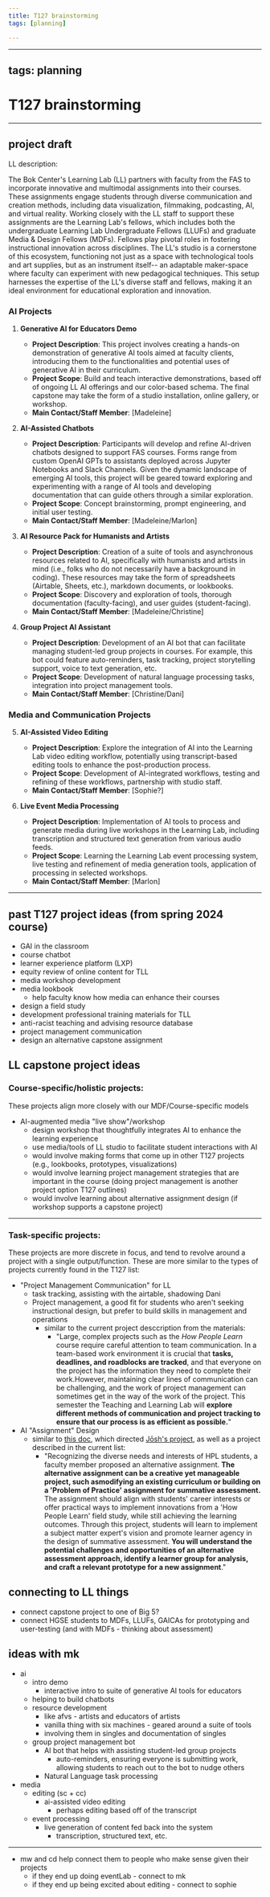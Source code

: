 ```yaml
---
title: T127 brainstorming
tags: [planning]

---
```


---
tags: planning
---

# T127 brainstorming

--- 
## project draft 


LL description: 

The Bok Center's Learning Lab (LL) partners with faculty from the FAS to incorporate innovative and multimodal assignments into their courses. These assignments engage students through diverse communication and creation methods, including data visualization, filmmaking, podcasting, AI, and virtual reality. Working closely with the LL staff to support these assignments are the Learning Lab's fellows, which includes both the undergraduate Learning Lab Undergraduate Fellows (LLUFs) and graduate Media & Design Fellows (MDFs). Fellows play pivotal roles in fostering instructional innovation across disciplines. The LL's studio is a cornerstone of this ecosystem, functioning not just as a space with technological tools and art supplies, but as an instrument itself-- an adaptable maker-space where faculty can experiment with new pedagogical techniques. This setup harnesses the expertise of the LL's diverse staff and fellows, making it an ideal environment for educational exploration and innovation.

### AI Projects

1. **Generative AI for Educators Demo**
   - **Project Description**: This project involves creating a hands-on demonstration of generative AI tools aimed at faculty clients, introducing them to the functionalities and potential uses of generative AI in their curriculum. 
   - **Project Scope**: Build and teach interactive demonstrations, based off of ongoing LL AI offerings and our color-based schema. The final capstone may take the form of a studio installation, online gallery, or workshop.
   - **Main Contact/Staff Member**: [Madeleine]

2. **AI-Assisted Chatbots**
   - **Project Description**: Participants will develop and refine AI-driven chatbots designed to support FAS courses. Forms range from custom OpenAI GPTs to assistants deployed across Jupyter Notebooks and Slack Channels. Given the dynamic landscape of emerging AI tools, this project will be geared toward exploring and experimenting with a range of AI tools and developing documentation that can guide others through a similar exploration.
   - **Project Scope**: Concept brainstorming, prompt engineering, and initial user testing.
   - **Main Contact/Staff Member**: [Madeleine/Marlon]

3. **AI Resource Pack for Humanists and Artists**
   - **Project Description**: Creation of a suite of tools and asynchronous resources related to AI, specifically with humanists and artists in mind (i.e., folks who do not necessarily have a background in coding). These resources may take the form of spreadsheets (Airtable, Sheets, etc.), markdown documents, or lookbooks. 
   - **Project Scope**: Discovery and exploration of tools, thorough documentation (faculty-facing), and user guides (student-facing).
   - **Main Contact/Staff Member**: [Madeleine/Christine]

4. **Group Project AI Assistant**
   - **Project Description**: Development of an AI bot that can facilitate managing student-led group projects in courses. For example, this bot could feature auto-reminders, task tracking, project storytelling support, voice to text generation, etc.
   - **Project Scope**: Development of natural language processing tasks, integration into project management tools.
   - **Main Contact/Staff Member**: [Christine/Dani]

### Media and Communication Projects

5. **AI-Assisted Video Editing**
   - **Project Description**: Explore the integration of AI into the Learning Lab video editing workflow, potentially using transcript-based editing tools to enhance the post-production process.
   - **Project Scope**: Development of AI-integrated workflows, testing and refining of these workflows, partnership with studio staff.
   - **Main Contact/Staff Member**: [Sophie?]

6. **Live Event Media Processing**
   - **Project Description**: Implementation of AI tools to process and generate media during live workshops in the Learning Lab, including transcription and structured text generation from various audio feeds.
   - **Project Scope**: Learning the Learning Lab event processing system, live testing and refinement of media generation tools, application of processing in selected workshops. 
   - **Main Contact/Staff Member**: [Marlon]

---



## past T127 project ideas (from spring 2024 course)
* GAI in the classroom
* course chatbot
* learner experience platform (LXP)
* equity review of online content for TLL
* media workshop development
* media lookbook 
    * help faculty know how media can enhance their courses
* design a field study
* development professional training materials for TLL
* anti-racist teaching and advising resource database
* project management communication
* design an alternative capstone assignment

## LL capstone project ideas

### Course-specific/holistic projects: 

These projects align more closely with our MDF/Course-specific models

* AI-augmented media "live show"/workshop
    * design workshop that thoughtfully integrates AI to enhance the learning experience
    * use media/tools of LL studio to facilitate student interactions with AI
    * would involve making forms that come up in other T127 projects (e.g., lookbooks, prototypes, visualizations)
    * would involve learning project management strategies that are important in the course (doing project management is another project option T127 outlines)
    * would involve learning about alternative assignment design (if workshop supports a capstone project)

--- 
### Task-specific projects: 

These projects are more discrete in focus, and tend to revolve around a project with a single output/function. These are more similar to the types of projects currently found in the T127 list:

* "Project Management Communication" for LL 
    * task tracking, assisting with the airtable, shadowing Dani 
    * Project management, a good fit for students who aren't seeking instructional design, but prefer to build skills in management and operations
        * similar to the current project desccription from the materials: 
            * "Large, complex projects such as the *How People Learn* course require careful attention to team communication. In a team-based work environment it is crucial that **tasks, deadlines, and roadblocks are tracked**, and that everyone on the project has the information they need to complete their work.However, maintaining clear lines of communication can be challenging, and the work of project management can sometimes get in the way of the work of the project. This semester the Teaching and Learning Lab will **explore different methods of communication and project tracking to ensure that our process is as efficient as possible.**"
* AI "Assignment" Design 
    * similar to [this doc](https://hackmd.io/@ll-23-24/r1lSNsxCa), which directed [Jōsh's project](https://hackmd.io/@ll-23-24/rkb6gwJkC/%2FDA1U2pI6S4-mpFL8fDQdwQ), as well as a project described in the current list: 
        * "Recognizing the diverse needs and interests of HPL students, a faculty member proposed an alternative assignment. **The alternative assignment can be a creative yet manageable project, such asmodifying an existing curriculum or building on a 'Problem of Practice' assignment for  summative assessment.** The assignment should align with students' career interests or offer practical ways to implement innovations from a 'How People Learn' field study, while still achieving the learning outcomes. Through this project, students will learn to implement a subject matter expert's vision and promote learner agency in the design of summative assessment. **You will understand the potential challenges and opportunities of an alternative assessment approach, identify a learner group for analysis, and craft a relevant prototype for a new assignment**."

## connecting to LL things
* connect capstone project to one of Big 5?
* connect HGSE students to MDFs, LLUFs, GAICAs for prototyping and user-testing (and with MDFs - thinking about assessment)

## ideas with mk
* ai 
    * intro demo
        * interactive intro to suite of generative AI tools for educators
    * helping to build chatbots
    * resource development 
        * like afvs - artists and educators of artists
        * vanilla thing with six machines - geared around a suite of tools
        * involving them in singles and documentation of singles
    * group project management bot 
        * AI bot that helps with assisting student-led group projects 
            * auto-reminders, ensuring everyone is submitting work, allowing students to reach out to the bot to nudge others
        * Natural Language task processing 
* media 
    * editing (sc + cc)
        * ai-assisted video editing
            * perhaps editing based off of the transcript
    * event processing
        * live generation of content fed back into the system
            * transcription, structured text, etc.

---

* mw and cd help connect them to people who make sense given their projects
    * if they end up doing eventLab - connect to mk
    * if they end up being excited about editing - connect to sophie 



